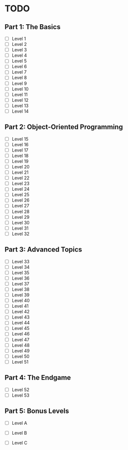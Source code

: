 # TODO

## Part 1: The Basics
- [ ] Level 1
- [ ] Level 2
- [ ] Level 3
- [ ] Level 4
- [ ] Level 5
- [ ] Level 6
- [ ] Level 7
- [ ] Level 8
- [ ] Level 9
- [ ] Level 10
- [ ] Level 11
- [ ] Level 12
- [ ] Level 13
- [ ] Level 14

## Part 2: Object-Oriented Programming
- [ ] Level 15
- [ ] Level 16
- [ ] Level 17
- [ ] Level 18
- [ ] Level 19
- [ ] Level 20
- [ ] Level 21
- [ ] Level 22
- [ ] Level 23
- [ ] Level 24
- [ ] Level 25
- [ ] Level 26
- [ ] Level 27
- [ ] Level 28
- [ ] Level 29
- [ ] Level 30
- [ ] Level 31
- [ ] Level 32

## Part 3: Advanced Topics
- [ ] Level 33
- [ ] Level 34
- [ ] Level 35
- [ ] Level 36
- [ ] Level 37
- [ ] Level 38
- [ ] Level 39
- [ ] Level 40
- [ ] Level 41
- [ ] Level 42
- [ ] Level 43
- [ ] Level 44
- [ ] Level 45
- [ ] Level 46
- [ ] Level 47
- [ ] Level 48
- [ ] Level 49
- [ ] Level 50
- [ ] Level 51

## Part 4: The Endgame
- [ ] Level 52
- [ ] Level 53

## Part 5: Bonus Levels
- [ ] Level A
- [ ] Level B
- [ ] Level C

